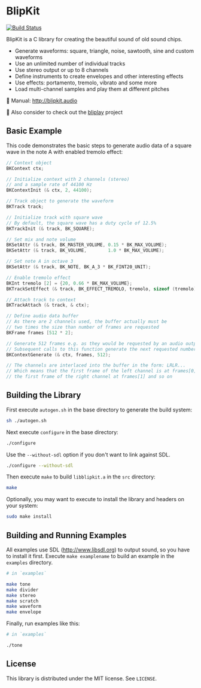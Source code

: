 BlipKit
=======

[![Build Status](https://github.com/detomon/BlipKit/actions/workflows/c.yml/badge.svg?branch=master)](https://github.com/detomon/BlipKit/actions/workflows/c.yml)

BlipKit is a C library for creating the beautiful sound of old sound chips.

- Generate waveforms: square, triangle, noise, sawtooth, sine and custom waveforms
- Use an unlimited number of individual tracks
- Use stereo output or up to 8 channels
- Define instruments to create envelopes and other interesting effects
- Use effects: portamento, tremolo, vibrato and some more
- Load multi-channel samples and play them at different pitches

📖 Manual: <http://blipkit.audio>

🎹 Also consider to check out the [bliplay](https://github.com/detomon/bliplay) project

Basic Example
-------------

This code demonstrates the basic steps to generate audio data of a square wave in the note A with enabled tremolo effect:

```c
// Context object
BKContext ctx;

// Initialize context with 2 channels (stereo)
// and a sample rate of 44100 Hz
BKContextInit (& ctx, 2, 44100);

// Track object to generate the waveform
BKTrack track;

// Initialize track with square wave
// By default, the square wave has a duty cycle of 12.5%
BKTrackInit (& track, BK_SQUARE);

// Set mix and note volume
BKSetAttr (& track, BK_MASTER_VOLUME, 0.15 * BK_MAX_VOLUME);
BKSetAttr (& track, BK_VOLUME,        1.0 * BK_MAX_VOLUME);

// Set note A in octave 3
BKSetAttr (& track, BK_NOTE, BK_A_3 * BK_FINT20_UNIT);

// Enable tremolo effect
BKInt tremolo [2] = {20, 0.66 * BK_MAX_VOLUME};
BKTrackSetEffect (& track, BK_EFFECT_TREMOLO, tremolo, sizeof (tremolo));

// Attach track to context
BKTrackAttach (& track, & ctx);

// Define audio data buffer
// As there are 2 channels used, the buffer actually must be
// two times the size than number of frames are requested
BKFrame frames [512 * 2];

// Generate 512 frames e.g. as they would be requested by an audio output function
// Subsequent calls to this function generate the next requested number of frames
BKContextGenerate (& ctx, frames, 512);

// The channels are interlaced into the buffer in the form: LRLR...
// Which means that the first frame of the left channel is at frames[0],
// the first frame of the right channel at frames[1] and so on
```

Building the Library
--------------------

First execute `autogen.sh` in the base directory to generate the build system:

```sh
sh ./autogen.sh
```

Next execute `configure` in the base directory:

```sh
./configure
```

Use the `--without-sdl` option if you don't want to link against SDL.

```sh
./configure --without-sdl
```

Then execute `make` to build `libblipkit.a` in the `src` directory:

```sh
make
```

Optionally, you may want to execute to install the library and headers on your system:

```sh
sudo make install
```

Building and Running Examples
-----------------------------

All examples use SDL (<http://www.libsdl.org>) to output sound, so you have to install it first. Execute `make examplename` to build an example in the `examples` directory.

```sh
# in `examples`

make tone
make divider
make stereo
make scratch
make waveform
make envelope
```

Finally, run examples like this:

```sh
# in `examples`

./tone
```

License
-------

This library is distributed under the MIT license. See `LICENSE`.

